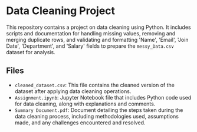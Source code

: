 # Data Cleaning Project
This repository contains a project on data cleaning using Python. It includes scripts and documentation for handling missing values, removing and merging duplicate rows, and validating and formatting 'Name', 'Email', 'Join Date', 'Department', and 'Salary' fields to prepare the `messy_Data.csv` dataset for analysis.
## Files
* `cleaned_dataset.csv`: This file contains the cleaned version of the dataset after applying data cleaning operations.
* `Assignment.ipynb`: Jupyter Notebook file that includes Python code used for data cleaning, along with explanations and comments.
* `Summary Document.pdf`: Document detailing the steps taken during the data cleaning process, including methodologies used, assumptions made, and any challenges encountered and resolved.

